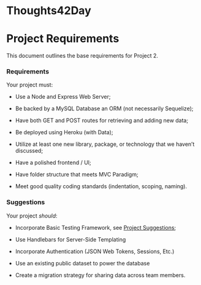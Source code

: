 # Thoughts42Day
# Project Requirements

This document outlines the base requirements for Project 2.

### Requirements

Your project must:

* Use a Node and Express Web Server;

* Be backed by a MySQL Database an ORM (not necessarily Sequelize);

* Have both GET and POST routes for retrieving and adding new data;

* Be deployed using Heroku (with Data);

* Utilize at least one new library, package, or technology that we haven’t discussed;

* Have a polished frontend / UI;

* Have folder structure that meets MVC Paradigm;

* Meet good quality coding standards (indentation, scoping, naming).

### Suggestions

Your project _should_:

* Incorporate Basic Testing Framework, see [Project Suggestions](../Suggestions/README.md);

* Use Handlebars for Server-Side Templating

* Incorporate Authentication (JSON Web Tokens, Sessions, Etc.)

* Use an existing public dataset to power the database

* Create a migration strategy for sharing data across team members.

